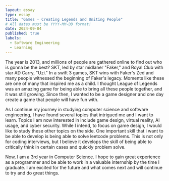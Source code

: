 ```yaml
---
layout: essay
type: essay
title: "Games - Creating Legends and Uniting People"
# All dates must be YYYY-MM-DD format!
date: 2024-09-04
published: true
labels:
  - Software Engineering
  - Learning
---
```


The year is 2013, and millions of people are gathered online to find out who is gonna be the best? SKT, led by star midlaner "Faker," and Royal Club with star AD Carry, "Uzi." In a swift 3 games, SKT wins with Faker's Zed and many people witnessed the beginning of Faker's legacy. Moments like these are one of many that inspired me as a child. I thought League of Legends was an amazing game for being able to bring all these people together, and it was still growing. Since then, I wanted to be a game designer and one day create a game that people will have fun with.

As I continue my journey in studying computer science and software engineering, I have found several topics that intrigued me and I want to learn. Topics I am now interested in include game design, virtual reality, AI usage, and cyber security. While I intend, to focus on game design, I would like to study these other topics on the side. One important skill that i want to be able to develop is being able to solve leetcode problems. This is not only for coding interviews, but I believe it develops the skill of being able to critically think in certain cases and quickly problem solve.

Now, I am a 3rd year in Computer Science. I hope to gain great experience as a programmer and be able to work in a valuable internship by the time I graduate. I am excited for the future and what comes next and will continue to try and do great things.
